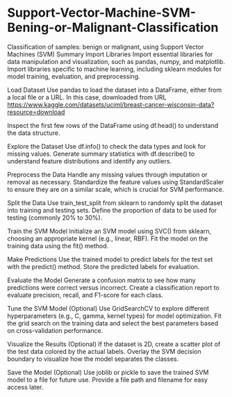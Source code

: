 # Support-Vector-Machine-SVM-Bening-or-Malignant-Classification
Classification of samples: benign or malignant, using Support Vector Machines (SVM) 
Summary
Import Libraries Import essential libraries for data manipulation and visualization, such as pandas, numpy, and matplotlib. Import libraries specific to machine learning, including sklearn modules for model training, evaluation, and preprocessing.

Load Dataset Use pandas to load the dataset into a DataFrame, either from a local file or a URL. In this case, downloaded from URL https://www.kaggle.com/datasets/uciml/breast-cancer-wisconsin-data?resource=download

Inspect the first few rows of the DataFrame using df.head() to understand the data structure.

Explore the Dataset Use df.info() to check the data types and look for missing values. Generate summary statistics with df.describe() to understand feature distributions and identify any outliers.

Preprocess the Data Handle any missing values through imputation or removal as necessary. Standardize the feature values using StandardScaler to ensure they are on a similar scale, which is crucial for SVM performance.

Split the Data Use train_test_split from sklearn to randomly split the dataset into training and testing sets. Define the proportion of data to be used for testing (commonly 20% to 30%).

Train the SVM Model Initialize an SVM model using SVC() from sklearn, choosing an appropriate kernel (e.g., linear, RBF). Fit the model on the training data using the fit() method.

Make Predictions Use the trained model to predict labels for the test set with the predict() method. Store the predicted labels for evaluation.

Evaluate the Model Generate a confusion matrix to see how many predictions were correct versus incorrect. Create a classification report to evaluate precision, recall, and F1-score for each class.

Tune the SVM Model (Optional) Use GridSearchCV to explore different hyperparameters (e.g., C, gamma, kernel types) for model optimization. Fit the grid search on the training data and select the best parameters based on cross-validation performance.

Visualize the Results (Optional) If the dataset is 2D, create a scatter plot of the test data colored by the actual labels. Overlay the SVM decision boundary to visualize how the model separates the classes.

Save the Model (Optional) Use joblib or pickle to save the trained SVM model to a file for future use. Provide a file path and filename for easy access later.
